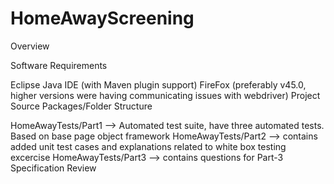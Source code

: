 # HomeAwayScreening

Overview

Software Requirements

Eclipse Java IDE (with Maven plugin support)
FireFox (preferably v45.0, higher versions were having communicating issues with webdriver)
Project Source Packages/Folder Structure

HomeAwayTests/Part1 --> Automated test suite, have three automated tests. Based on base page object framework
HomeAwayTests/Part2 --> contains added unit test cases and explanations related to white box testing excercise
HomeAwayTests/Part3 --> contains questions for Part-3 Specification Review
